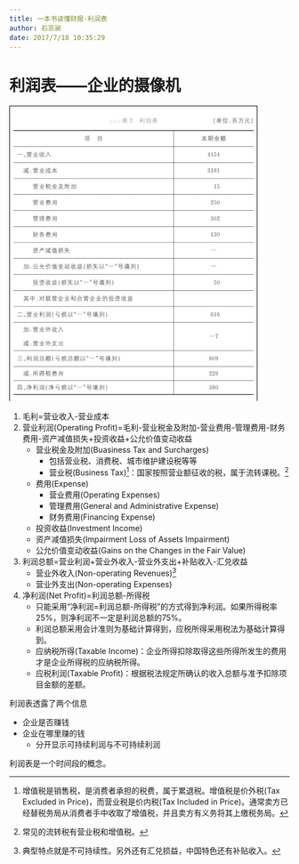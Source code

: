 ```yaml
---
title: 一本书读懂财报-利润表
author: 石京昶
date: 2017/7/18 10:35:29
---
```


# 利润表——企业的摄像机

![样表](./figure/利润表.png)

1. 毛利=营业收入-营业成本
2. 营业利润(Operating Profit)=毛利-营业税金及附加-营业费用-管理费用-财务费用-资产减值损失+投资收益+公允价值变动收益
    - 营业税金及附加(Buasiness Tax and Surcharges)
        - 包括营业税、消费税、城市维护建设税等等
        - 营业税(Business Tax)[^增值税]：国家按照营业额征收的税，属于流转课税。[^流转课税]
    - 费用(Expense)
        - 营业费用(Operating Expenses)
        - 管理费用(General and Administrative Expense)
        - 财务费用(Financing Expense)
    - 投资收益(Investment Income)
    - 资产减值损失(Impairment Loss of Assets Impairment)
    - 公允价值变动收益(Gains on the Changes in the Fair Value)
3. 利润总额=营业利润+营业外收入-营业外支出+补贴收入-汇兑收益
    - 营业外收入(Non-operating Revenues)[^营业外收入]
    - 营业外支出(Non-operating Expenses)
4. 净利润(Net Profit)=利润总额-所得税
    - 只能采用“净利润=利润总额-所得税”的方式得到净利润。如果所得税率25%，则净利润不一定是利润总额的75%。
    - 利润总额采用会计准则为基础计算得到，应税所得采用税法为基础计算得到。
    - 应纳税所得(Taxable Income)：企业所得扣除取得这些所得所发生的费用才是企业所得税的应纳税所得。
    - 应税利润(Taxable Profit)：根据税法规定所确认的收入总额与准予扣除项目金额的差额。

[^增值税]: 增值税是销售税，是消费者承担的税费，属于累退税。增值税是价外税(Tax Excluded in Price)，而营业税是价内税(Tax Included in Price)。通常卖方已经替税务局从消费者手中收取了增值税，并且卖方有义务将其上缴税务局。
[^流转课税]: 常见的流转税有营业税和增值税。
[^营业外收入]: 典型特点就是不可持续性。另外还有汇兑损益，中国特色还有补贴收入。

利润表透露了两个信息

- 企业是否赚钱
- 企业在哪里赚的钱
    - 分开显示可持续利润与不可持续利润

利润表是一个时间段的概念。
